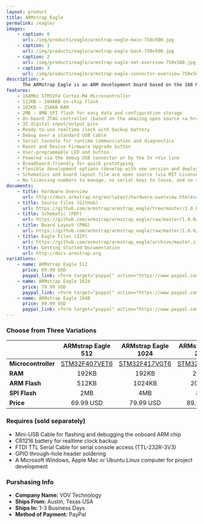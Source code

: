 ```yaml
---
layout: product
title: ARMstrap Eagle
permalink: /eagle/
images: 
    - caption: 0
      url: /img/products/eagle/armstrap-eagle-main-750x500.jpg
    - caption: 1
      url: /img/products/eagle/armstrap-eagle-back-750x500.jpg
    - caption: 2
      url: /img/products/eagle/armstrap-eagle-smt-overview-750x500.jpg
    - caption: 3
      url: /img/products/eagle/armstrap-eagle-connector-overview-750x500.jpg
description: >
      The ARMstrap Eagle is an ARM development board based on the 168 MHz Cortex-M4 ARM chip. Unlike other microcontrollers, the ARMstrap Eagle has an on-board JTAG controller.  By integrating the JTAG controller, Linux, Mac and Windows users can easily flash and debug their ARM project without the need of an external JTAG adapter.  The board enumerates on your host computer as a serial device, alleviating the user from installing a costly proprietary driver.  The board uses 0805-sized SMT components, making it easy for anyone to build and remix the board.
features:
    - 168MHz STM32F4 Cortex-M4 Microcontroller
    - 512KB – 2048KB on-chip flash
    - 192KB – 256KB RAM
    - 2MB – 8MB SPI flash for easy data and configuration storage
    - On-board JTAG controller (based on the amazing open source <a href="http://www.blacksphere.co.nz/main/blackmagic" target="_blank">Black Magic Probe</a>) for easy flashing and debugging
    - 35 digital input/output pins
    - Ready-to-use realtime clock with backup battery
    - Debug over a standard USB cable
    - Serial Console for runtime communication and diagnostics
    - Reset and Device Firmware Upgrade button
    - User-programmable LED and button
    - Powered via the debug USB connector or by the 5V +Vin line
    - Breadboard friendly for quick prototyping
    - Flexible development options (develop with one version and deploy with another)
    - Schematics and board layout file are open source (via MIT License) allowing you to build and remix the board, either personally or commercially.
    - No licensing numbers to manage, no serial keys to loose, and no code-size limitations
documents:
    - title: Hardware Overview
      url: http://docs.armstrap.org/en/latest/hardware-overview.html#armstrap-eagle
    - title: Source Files (GitHub)
      url: https://github.com/armstrap/armstrap_eagle/tree/master/1.0.0
    - title: Schematic (PDF)
      url: https://github.com/armstrap/armstrap_eagle/raw/master/1.0.0/eagle/pdf/Schematic.pdf
    - title: Board Layout (PNG)
      url: https://github.com/armstrap/armstrap_eagle/raw/master/1.0.0/eagle/png/BoardLayout.png
    - title: Eagle Files (ZIP)
      url: https://github.com/armstrap/armstrap_eagle/archive/master.zip
    - title: Getting Started Documentation
      url: http://docs.armstrap.org
variations: 
    - name: ARMstrap Eagle 512
      price: 69.99 USD
      paypal_link: <form target="paypal" action="https://www.paypal.com/cgi-bin/webscr" method="post" style="padding-bottom:25px"><input type="hidden" name="cmd" value="_s-xclick"><input type="hidden" name="hosted_button_id" value="HM3E6DWVQFBXU"><input type="image" src="https://www.paypalobjects.com/en_US/i/btn/btn_cart_LG.gif" border="0" name="submit" alt="PayPal - The safer, easier way to pay online!"><img alt="" border="0" src="https://www.paypalobjects.com/en_US/i/scr/pixel.gif" width="1" height="1"></form>
    - name: ARMstrap Eagle 1024
      price: 79.99 USD
      paypal_link: <form target="paypal" action="https://www.paypal.com/cgi-bin/webscr" method="post" style="padding-bottom:25px"><input type="hidden" name="cmd" value="_s-xclick"><input type="hidden" name="hosted_button_id" value="KPNFWQ59JUFZ2"><input type="image" src="https://www.paypalobjects.com/en_US/i/btn/btn_cart_LG.gif" border="0" name="submit" alt="PayPal - The safer, easier way to pay online!"><img alt="" border="0" src="https://www.paypalobjects.com/en_US/i/scr/pixel.gif" width="1" height="1"></form> 
    - name: ARMstrap Eagle 2048
      price: 89.99 USD
      paypal_link: <form target="paypal" action="https://www.paypal.com/cgi-bin/webscr" method="post" style="padding-bottom:25px"><input type="hidden" name="cmd" value="_s-xclick"><input type="hidden" name="hosted_button_id" value="4ASJQXA39DH4G"><input type="image" src="https://www.paypalobjects.com/en_US/i/btn/btn_cart_LG.gif" border="0" name="submit" alt="PayPal - The safer, easier way to pay online!"><img alt="" border="0" src="https://www.paypalobjects.com/en_US/i/scr/pixel.gif" width="1" height="1"></form>
---
```


### Choose from Three Variations

|                    | ARMstrap Eagle 512  | ARMstrap Eagle 1024 | ARMstrap Eagle 2048 |
|--------------------|:-------------------:|:-------------------:|:-------------------:|
| **Microcontroller**| [STM32F407VET6][1]  | [STM32F417VGT6][2]  | [STM32F427VIT6][3]  |
| **RAM**            | 192KB               | 192KB               | 256KB               |
| **ARM Flash**      | 512KB               | 1024KB              | 2048KB              |
| **SPI Flash**      | 2MB                 | 4MB                 | 8MB                 |
| **Price**          | 69.99 USD           | 79.99 USD           | 89.99 USD           |


### Requires (sold separately)

* Mini-USB Cable for flashing and debugging the onboard ARM chip
* CR1216 battery for realtime clock backup
* FTDI TTL Serial Cable for serial console access (TTL-232R-3V3)
* GPIO through-hole header soldering
* A Microsoft Windows, Apple Mac or Ubuntu Linux computer for project development

### Purshasing Info
* **Company Name:** VOV Technology
* **Ships From:** Austin, Texas USA
* **Ships In:** 1-3 Business Days
* **Method of Payment:** PayPal

[1]: https://github.com/armstrap/armstrap_eagle/raw/master/docs/STM32F407xx%20Datasheet.pdf
[2]: https://github.com/armstrap/armstrap_eagle/raw/master/docs/STM32F417xx%20Datasheet.pdf
[3]: https://github.com/armstrap/armstrap_eagle/raw/master/docs/STM32F427xx%20Datasheet.pdf

